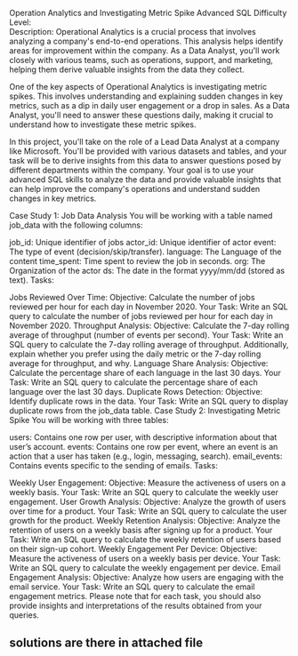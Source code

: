 Operation Analytics and Investigating Metric Spike
Advanced SQL
Difficulty Level:     
Description:
Operational Analytics is a crucial process that involves analyzing a company's end-to-end operations. This analysis helps identify areas for improvement within the company. As a Data Analyst, you'll work closely with various teams, such as operations, support, and marketing, helping them derive valuable insights from the data they collect.

One of the key aspects of Operational Analytics is investigating metric spikes. This involves understanding and explaining sudden changes in key metrics, such as a dip in daily user engagement or a drop in sales. As a Data Analyst, you'll need to answer these questions daily, making it crucial to understand how to investigate these metric spikes.

In this project, you'll take on the role of a Lead Data Analyst at a company like Microsoft. You'll be provided with various datasets and tables, and your task will be to derive insights from this data to answer questions posed by different departments within the company. Your goal is to use your advanced SQL skills to analyze the data and provide valuable insights that can help improve the company's operations and understand sudden changes in key metrics.

Case Study 1: Job Data Analysis
You will be working with a table named job_data with the following columns:

job_id: Unique identifier of jobs
actor_id: Unique identifier of actor
event: The type of event (decision/skip/transfer).
language: The Language of the content
time_spent: Time spent to review the job in seconds.
org: The Organization of the actor
ds: The date in the format yyyy/mm/dd (stored as text).
Tasks:

Jobs Reviewed Over Time:
Objective: Calculate the number of jobs reviewed per hour for each day in November 2020.
Your Task: Write an SQL query to calculate the number of jobs reviewed per hour for each day in November 2020.
Throughput Analysis:
Objective: Calculate the 7-day rolling average of throughput (number of events per second).
Your Task: Write an SQL query to calculate the 7-day rolling average of throughput. Additionally, explain whether you prefer using the daily metric or the 7-day rolling average for throughput, and why.
Language Share Analysis:
Objective: Calculate the percentage share of each language in the last 30 days.
Your Task: Write an SQL query to calculate the percentage share of each language over the last 30 days.
Duplicate Rows Detection:
Objective: Identify duplicate rows in the data.
Your Task: Write an SQL query to display duplicate rows from the job_data table.
Case Study 2: Investigating Metric Spike
You will be working with three tables:

users: Contains one row per user, with descriptive information about that user’s account.
events: Contains one row per event, where an event is an action that a user has taken (e.g., login, messaging, search).
email_events: Contains events specific to the sending of emails.
Tasks:

Weekly User Engagement:
Objective: Measure the activeness of users on a weekly basis.
Your Task: Write an SQL query to calculate the weekly user engagement.
User Growth Analysis:
Objective: Analyze the growth of users over time for a product.
Your Task: Write an SQL query to calculate the user growth for the product.
Weekly Retention Analysis:
Objective: Analyze the retention of users on a weekly basis after signing up for a product.
Your Task: Write an SQL query to calculate the weekly retention of users based on their sign-up cohort.
Weekly Engagement Per Device:
Objective: Measure the activeness of users on a weekly basis per device.
Your Task: Write an SQL query to calculate the weekly engagement per device.
Email Engagement Analysis:
Objective: Analyze how users are engaging with the email service.
Your Task: Write an SQL query to calculate the email engagement metrics.
Please note that for each task, you should also provide insights and interpretations of the results obtained from your queries.



## solutions are there in attached file
